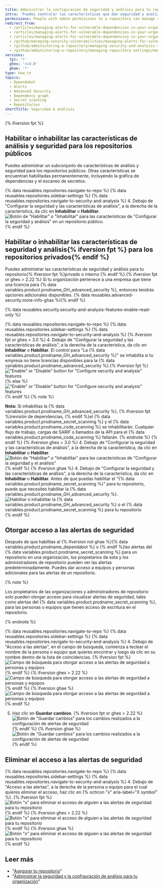 ```yaml
---
title: Administrar la configuración de seguridad y análisis para tu repositorio
intro: 'Puedes controlar las características que dan seguridad y analizan tu código en tu proyecto dentro de {% data variables.product.prodname_dotcom %}.'
permissions: People with admin permissions to a repository can manage security and analysis settings for the repository.
redirect_from:
  - /articles/managing-alerts-for-vulnerable-dependencies-in-your-organization-s-repositories/
  - /articles/managing-alerts-for-vulnerable-dependencies-in-your-organizations-repositories/
  - /articles/managing-alerts-for-vulnerable-dependencies-in-your-organization
  - /github/managing-security-vulnerabilities/managing-alerts-for-vulnerable-dependencies-in-your-organization
  - /github/administering-a-repository/managing-security-and-analysis-settings-for-your-repository
  - /github/administering-a-repository/managing-repository-settings/managing-security-and-analysis-settings-for-your-repository
versions:
  fpt: '*'
  ghes: '>=3.0'
  ghae: '*'
type: how_to
topics:
  - Dependabot
  - Alerts
  - Advanced Security
  - Dependency graph
  - Secret scanning
  - Repositories
shortTitle: Seguridad & análisis
---
```


{% ifversion fpt %}
## Habilitar o inhabilitar las características de análisis y seguridad para los repositorios públicos

Puedes administrar un subconjunto de características de análisis y seguridad para los repositorios públicos. Otras características se encuentran habilitadas permanentemente, incluyendo la gráfica de dependencias y el escaneo de secretos.

{% data reusables.repositories.navigate-to-repo %}
{% data reusables.repositories.sidebar-settings %}
{% data reusables.repositories.navigate-to-security-and-analysis %}
4. Debajo de "Configurar la seguridad y las características de análisis", a la derecha de la característica, da clic en **Inhabilitar** o **Habilitar**. ![Botón de "Habilitar" o "Inhabilitar" para las características de "Configurar la seguridad y análisis" en un repositorio público.](/assets/images/help/repository/security-and-analysis-disable-or-enable-dotcom-public.png)
{% endif %}

## Habilitar o inhabilitar las características de seguridad y análisis{% ifversion fpt %} para los repositorios privados{% endif %}

Puedes administrar las características de seguridad y análisis para tu repositorio{% ifversion fpt %}privado o interno {% endif %}.{% ifversion fpt or ghes > 2.22 %} Si tu organización pertenece a una empresa que tiene una licencia para {% data variables.product.prodname_GH_advanced_security %}, entonces tendrás opciones adicionales disponibles. {% data reusables.advanced-security.more-info-ghas %}{% endif %}

{% data reusables.security.security-and-analysis-features-enable-read-only %}

{% data reusables.repositories.navigate-to-repo %}
{% data reusables.repositories.sidebar-settings %}
{% data reusables.repositories.navigate-to-security-and-analysis %}
{% ifversion fpt or ghes > 3.0 %}
4. Debajo de "Configurar la seguridad y las características de análisis", a la derecha de la característica, da clic en **Inhabilitar** o **Habilitar**. El control para "La {% data variables.product.prodname_GH_advanced_security %}" se inhabilita si tu empresa no tiene licencias disponibles para la {% data variables.product.prodname_advanced_security %}.{% ifversion fpt %}!["Enable" or "Disable" button for "Configure security and analysis" features](/assets/images/help/repository/security-and-analysis-disable-or-enable-dotcom-private.png){% else %}!["Enable" or "Disable" button for "Configure security and analysis" features](/assets/images/enterprise/3.1/help/repository/security-and-analysis-disable-or-enable-ghes.png){% endif %}
  {% note %}

  **Nota:** Si inhabilitas la {% data variables.product.prodname_GH_advanced_security %}, {% ifversion fpt %}revisión de dependencias, {% endif %}el {% data variables.product.prodname_secret_scanning %} y el {% data variables.product.prodname_code_scanning %} se inhabilitarán. Cualquier flujo de trabajo, cargas de SARIF o llamados de la API para el {% data variables.product.prodname_code_scanning %} fallarán.
  {% endnote %}
  {% endif %}
  {% ifversion ghes = 3.0 %}
4. Debajo de "Configurar la seguridad y las características de análisis", a la derecha de la característica, da clic en **Inhabilitar** o **Habilitar**. ![Botón de "Habilitar" o "Inhabilitar" para las características de "Configurar la seguridad y el análisis"](/assets/images/help/repository/security-and-analysis-disable-or-enable-ghe.png)
  {% endif %}
  {% ifversion ghae %}
4. Debajo de "Configurar la seguridad y las características de análisis", a la derecha de la característica, da clic en **Inhabilitar** o **Habilitar**. Antes de que puedas habilitar el "{% data variables.product.prodname_secret_scanning %}" para tu repositorio, puede que necesites habilitar la {% data variables.product.prodname_GH_advanced_security %}. ![Habilitar o inhabilitar la {% data variables.product.prodname_GH_advanced_security %} o el {% data variables.product.prodname_secret_scanning %} para tu repositorio](/assets/images/enterprise/github-ae/repository/enable-ghas-secret-scanning-ghae.png)
  {% endif %}

## Otorgar acceso a las alertas de seguridad

Después de que habilitas al {% ifversion not ghae %}{% data variables.product.prodname_dependabot %} o {% endif %}las alertas del {% data variables.product.prodname_secret_scanning %} para un repositorio en una organización, los propietarios de esta y los administradores de repositorio pueden ver las alertas predeterminadamente. Puedes dar acceso a equipos y personas adicionales para las alertas de un repositorio.

{% note %}

Los propietarios de las organizaciones y administradores de repositorio solo pueden otorgar acceso para visualizar alertas de seguridad, tales como alertas del {% data variables.product.prodname_secret_scanning %}, para las personas o equipos que tienen acceso de escritura en el repositorio.

{% endnote %}

{% data reusables.repositories.navigate-to-repo %}
{% data reusables.repositories.sidebar-settings %}
{% data reusables.repositories.navigate-to-security-and-analysis %}
4. Debajo de "Acceso a las alertas", en el campo de búsqueda, comienza a teclear el nombre de la persona o equipo que quieres encontrar y luego da clic en su nombre dentro de la lista de coincidencias.
   {% ifversion fpt %}
   ![Campo de búsqueda para otorgar acceso a las alertas de seguridad a personas y equipos](/assets/images/help/repository/security-and-analysis-security-alerts-person-or-team-search.png)
   {% endif %}
   {% ifversion ghes > 2.22 %}
   ![Campo de búsqueda para otorgar acceso a las alertas de seguridad a personas y equipos](/assets/images/help/repository/security-and-analysis-security-alerts-person-or-team-search-ghe.png)
   {% endif %}
   {% ifversion ghae %}
   ![Campo de búsqueda para otorgar acceso a las alertas de seguridad a personas y equipos](/assets/images/enterprise/github-ae/repository/security-and-analysis-security-alerts-person-or-team-search-ghae.png)
   {% endif %}

5. Haz clic en **Guardar cambios**.
   {% ifversion fpt or ghes > 2.22 %}
   ![Botón de "Guardar cambios" para los cambios realizados a la configuración de alertas de seguridad](/assets/images/help/repository/security-and-analysis-security-alerts-save-changes.png)
   {% endif %}
    {% ifversion ghae %}
   ![Botón de "Guardar cambios" para los cambios realizados a la configuración de alertas de seguridad](/assets/images/enterprise/github-ae/repository/security-and-analysis-security-alerts-save-changes-ghae.png)
   {% endif %}

## Eliminar el acceso a las alertas de seguridad

{% data reusables.repositories.navigate-to-repo %}
{% data reusables.repositories.sidebar-settings %}
{% data reusables.repositories.navigate-to-security-and-analysis %}
4. Debajo de "Acceso a las alertas", a la derecha de la persona o equipo para el cual quieres eliminar el acceso, haz clic en {% octicon "x" aria-label="X symbol" %}.
   {% ifversion fpt %}
   ![Botón "x" para eliminar el acceso de alguien a las alertas de seguridad para tu repositorio](/assets/images/help/repository/security-and-analysis-security-alerts-username-x.png)
   {% endif %}
   {% ifversion ghes > 2.22 %}
   ![Botón "x" para eliminar el acceso de alguien a las alertas de seguridad para tu repositorio](/assets/images/help/repository/security-and-analysis-security-alerts-username-x-ghe.png)
   {% endif %}
   {% ifversion ghae %}
   ![Botón "x" para eliminar el acceso de alguien a las alertas de seguridad para tu repositorio](/assets/images/enterprise/github-ae/repository/security-and-analysis-security-alerts-username-x-ghae.png)
   {% endif %}

## Leer más

- "[Asegurar tu repositorio](/code-security/getting-started/securing-your-repository)"
- "[Administrar la seguridad y la configuración de análisis para tu organización](/organizations/keeping-your-organization-secure/managing-security-and-analysis-settings-for-your-organization)"

